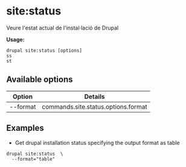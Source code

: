 # site:status
Veure l'estat actual de l'instal·lació de Drupal

**Usage:**
```
drupal site:status [options]
ss
st
```

## Available options
Option | Details
-------|-------------
--format | commands.site.status.options.format

## Examples
* Get drupal installation status specifying the output format as table
```
drupal site:status  \
  --format="table"
```
